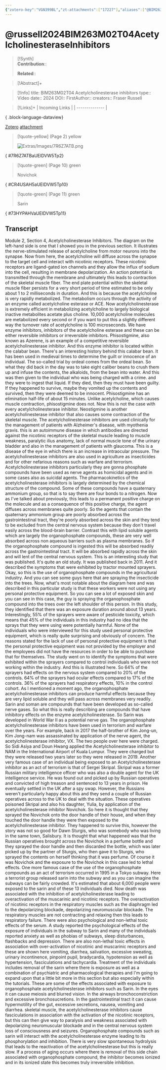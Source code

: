 ```yaml
---
{"zotero-key":"VGN399BL","zt-attachments":["17227"],"aliases":["@BIM263M02T04 Acetylcholinesterase inhibitors"],"keywords":null,"FirstAuthor":"[[ Fraser Russell]]","tags":["source/video","Uni/BIM263"],"dg-publish":true,"permalink":"/sources/video/russell2024-bim-263-m02-t04-acetylcholinesterase-inhibitors/","dgPassFrontmatter":true}
---
```


# @russell2024BIM263M02T04AcetylcholinesteraseInhibitors

>[!Synth]  
>**Contribution**::  
>  
>**Related**:: 
>  

> [!Abstract]+
> 

> [!Info]
> title: BIM263M02T04 Acetylcholinesterase inhibitors
> type:: Video 
> date:: 2024
> DOI:: 
> FirstAuthor:: 
> creators:: Fraser Russell

> [!Links]+
>  | Incoming Links |
> | -------------- |
> 
{ .block-language-dataview}


[Zotero](zotero://select/library/items/VGN399BL) [attachment](<file:///Users/nathanmaxwell/Zotero/storage/UEIDVW5T/BIM263%20M2S4%20Introduction%20to%20Pharmacology.pdf>)

> [!quote-yellow] (Page 2) yellow
> 
> ![Extras/Images/7R6Z7ATB.png](/img/user/Extras/Images/7R6Z7ATB.png)
>
{ #7R6Z7ATBaUEIDVW5Tp2}


> [!quote-green] (Page 10) green
> 
> Novichok
>
{ #CR4USAH5aUEIDVW5Tp10}


> [!quote-green] (Page 11) green
> 
> Sarin
>
{ #73HYPAHVaUEIDVW5Tp11}



## Transcript

Module 2, Section 4, Acetylcholinesterase Inhibitors. The diagram on the left-hand side is one that I showed you in the previous section. It illustrates the nerve-stimulated release of acetylcholine from motor neurons into the synapse. Now from here, the acetylcholine will diffuse across the synapse to the target cell and interact with nicotinic receptors. These nicotinic receptors are ligand-gated ion channels and they allow the influx of sodium into the cell, resulting in membrane depolarization. An action potential is transmitted through the membrane and ultimately this leads to contraction of the skeletal muscle fiber. The end plate potential within the skeletal muscle fiber persists for a very short period of time estimated to be only about 1 to 2 milliseconds in duration. And this is because the acetylcholine is very rapidly metabolized. The metabolism occurs through the activity of an enzyme called acetylcholine esterase or ACE. Now acetylcholinesterase is extremely efficient in metabolizing acetylcholine to largely biological inactive metabolites acetate plus choline. 10,000 acetylcholine molecules are metabolized every second or if you want to put this a slightly different way the turnover rate of acetylcholine is 100 microseconds. We have enzyme inhibitors, inhibitors of the acetylcholine esterase and these can be either reversible inhibitors or irreversible inhibitors. Phisostigmine, also known as Azerene, is an example of a competitive reversible acetylcholinesterase inhibitor. And this enzyme inhibitor is located within the calabar bean. There's an interesting history behind this calabar bean. It has been used in medieval times to determine the guilt or innocence of an individual. The so-called trial by ordeal comes from the ordeal bean. So what they did back in the day was to take eight caliber beans to crush them up and infuse the contents, the alkaloids, from the bean into water. And this was then given to the individual who was being charged with a crime. and they were to ingest that liquid. If they died, then they must have been guilty. If they happened to survive, maybe they vomited up the contents and survived, then they were deemed to be innocent. Phisostigmine has an elimination half-life of about 15 minutes. Unlike acetylcholine, which causes muscle contraction, phisostigmine does not. Now this is not the case with every acetylcholinesterase inhibitor. Neostigmine is another acetylcholinesterase inhibitor that also causes some contraction of the skeletal muscle. The acetylcholinesterase inhibitors are used clinically for the management of patients with Alzheimer's disease, with myothenia gravis. this is an autoimmune disease in which antibodies are directed against the nicotinic receptors of the skeletal muscle leading to muscle weakness, paralytic ilius anatomy, lack of normal muscle tone of the urinary bladder and also in the management of patients with glaucoma. This is a disease of the eye in which there is an increase in intraocular pressure. The acetylcholinesterase inhibitors are also used in agriculture as insecticides and for other nefarious reasons such as warfare and terrorism. Acetylcholinesterase inhibitors particularly they are gonna phosphate compounds have been used as nerve agents as homicidal agents and in some cases also as suicidal agents. The pharmacokinetics of the acetylcholinesterase inhibitors is largely determined by the chemical structure of the compound. Some of these compounds have a quaternary ammonium group, so that is to say there are four bonds to a nitrogen. Now as I've talked about previously, this leads to a permanent positive charge on the molecule and as a consequence of this positive charge, the agent diffuses across membranes quite poorly. So the agents that contain the quaternary ammonium group are poorly absorbed across the gastrointestinal tract, they're poorly absorbed across the skin and they tend to be excluded from the central nervous system because they don't travel easily across the blood-brain barrier. Contrast this with lipid soluble agents which are largely the organophosphate compounds, these are very well absorbed across non aqueous barriers such as plasma membranes. So if the organophosphate compound is ingested this will be absorbed readily across the gastrointestinal tract. It will be absorbed rapidly across the skin and will lent of the central nervous system. This is an interesting study that was published. It's quite an old study. It was published back in 2011. And it described the symptoms that were exhibited by tractor mounted sprayers. Okay, so this is the use of organophosphate compounds in the agricultural industry. And you can see some guys here that are spraying the insecticide into the trees. Now, what's most notable about the diagram here and was described in this particular study is that these workers were not using any personal protective equipment. So you can see a lot of exposed skin and you can see in this case, the guy is spraying the organophosphate compound into the trees over the left shoulder of this person. In this study, they identified that there was an exposure duration around about 13 years. Interestingly, 55% of the sprayers were aware of pesticide toxicity, which means that 45% of the individuals in this industry had no idea that the sprays that they were using were potentially harmful. None of the individuals who were interviewed for this study used personal protective equipment, which is really quite surprising and obviously of concern. The reasons stated for the lack of use of personal protective equipment is that the personal protective equipment was not provided by the employer and the employees did not have the resources in order to be able to purchase that for themselves. The study went on to identify the symptoms that were exhibited within the sprayers compared to control individuals who were not working within the industry. And this is illustrated here. So 64% of the sprayers had effects on the nervous system compared to 20% of the controls. 64% of the sprayers had ocular effects compared to 17% of the controls. 36% of the sprayers had respiratory effects, 10% in the control cohort. As I mentioned a moment ago, the organophosphate acetylcholinesterase inhibitors can produce harmful effects because they are very lipid soluble and they will pass across membranes very readily. Sarin and soman are compounds that have been developed as so-called nerve gases. So what this is really describing are compounds that have inhibitory effects on the enzyme acetylcholinesterase. So Sarin was developed in World War II as a potential nerve gas. The organophosphate acetylcholinesterase inhibitors have been used in terrorism and warfare over the years. For example, back in 2017 the half-brother of Kim Jong-un, Kim Jong-nam was assassinated by application of the nerve agent, the acetylcholinesterase inhibitor, VX. The two people over here were charged. So Sidi Asiya and Doun Hwang applied the Acetylcholinesterase inhibitor to NAM in the International Airport of Kuala Lumpur. They were charged but they were released two years later so they were released in 2019. Another very famous case of an individual being exposed to an Acetylcholinesterase inhibitor as an act of terrorism is that of Sergei Skripal. Skripal was a former Russian military intelligence officer who was also a double agent for the UK intelligence service. He was found out and picked up by Russian operatives and convicted of high treason and sentenced to 13 years in prison. He eventually settled in the UK after a spy swap. However, the Russians weren't particularly happy about this and they send a couple of Russian operatives across to the UK to deal with the situation. These operatives poisoned Skripal and also his daughter, Yulia, by application of the acetylcholinesterase inhibitor Novichok. So here it is thought that they sprayed the Novichok onto the door handle of their house, and when they touched the door handle they were then exposed to the acetylcholinesterase inhibitor. They happened to survive this, however the story was not so good for Dawn Sturgis, who was somebody who was living in the same town, Salisbury. It is thought that what happened was that the Russian operatives brought across the Novichok in a perfume bottle and they sprayed the door handle and then discarded the bottle, which was later picked up by the partner of Sturgis, who then gave it to Sturgis, who sprayed the contents on herself thinking that it was perfume. Of course it was Novichok and the exposure to the Novichok in this case led to lethal effects. One more famous case of the use of the organophosphate compounds as an act of terrorism occurred in 1995 in a Tokyo subway. Here a terrorist group released sarin into the subway and as you can imagine the subways can be fairly crowded. It's estimated that about 6,000 people were exposed to the sarin and of these 13 individuals died. Now death was associated with the inhibition of acetylcholinesterase leading to overactivation of the muscarinic and nicotinic receptors. The overactivation of nicotinic receptors in the respiratory muscles such as the diaphragm led to the depolarizing blockade, depolarizing neuromuscular blockade. The respiratory muscles are not contracting and relaxing then this leads to respiratory failure. There were also psychological and non-lethal toxic effects of the serum. A study reported the psychological effects of the exposure of individuals in the subway to Sarin and many of the individuals reported anxiety as well as phobias of subways, sleep disturbances, flashbacks and depression. There are also non-lethal toxic effects in association with over-activation of nicotinic and muscarinic receptors and these are shown here vomiting, diarrhea, salivation, excessive sweating, urinary incontinence, pinpoint pupil, bradycardia, hypotension as well as hypertension, fasciculations and tachycardia. Treatment of the individuals includes removal of the sarin where there is exposure as well as a combination of psychiatric and pharmacological therapies and I'm going to expand upon that a little bit more in this section but also especially within the tutorials. These are some of the effects associated with exposure to organophosphate acetylcholinesterase inhibitors such as Sarin. In the eyes it can cause meiosis and blurred vision. In the airways bronchoconstriction and excessive bronchosucretions. In the gastrointestinal tract it can cause hypermotility of the gut, excessive secretions, nausea, vomiting and diarrhea. skeletal muscle, the acetylcholinesterase inhibitors cause fasciculations in association with the activation of the nicotinic receptors, but this can then give way to paralysis and weakness associated with depolarizing neuromuscular blockade and in the central nervous system loss of consciousness and seizures. Organophosphate compounds such as sarin will interact with the acetylcholinesterase enzyme leading to its phosphorylation and inhibition. There is very slow spontaneous hydrolysis that leads to the reactivation of the acetylcholinesterase but this is really slow. If a process of aging occurs where there is removal of this side chain associated with organophosphate compound, the inhibitor becomes ionized and in its ionized state this becomes truly irreversible inhibition.